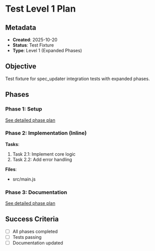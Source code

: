 # Test Level 1 Plan

## Metadata
- **Created**: 2025-10-20
- **Status**: Test Fixture
- **Type**: Level 1 (Expanded Phases)

## Objective

Test fixture for spec_updater integration tests with expanded phases.

## Phases

### Phase 1: Setup

[See detailed phase plan](phase_1_setup.md)

### Phase 2: Implementation (Inline)

**Tasks**:
1. Task 2.1: Implement core logic
2. Task 2.2: Add error handling

**Files**:
- src/main.js

### Phase 3: Documentation

[See detailed phase plan](phase_3_documentation.md)

## Success Criteria

- [ ] All phases completed
- [ ] Tests passing
- [ ] Documentation updated
